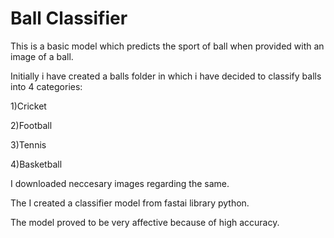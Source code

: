 # Ball Classifier

This is a basic model which predicts the sport of ball when provided with an image of a ball.
 
Initially i have created a balls folder in which i have decided to classify balls into 4 categories:

1)Cricket

2)Football

3)Tennis

4)Basketball

I downloaded neccesary images regarding the same.

The I created a classifier model from fastai library python.

The model proved to be very affective because of high accuracy.
